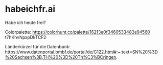 # habeichfr.ai
Habe ich heute frei?



Colorpalette: https://colorhunt.co/palette/16213e0f3460533483e94560
t7hKhvNpxpDkTCF2


Länderkürzel für die Datenbank:
https://www.datenportal.bmbf.de/portal/de/G122.html#:~:text=SN%20%3D%20Sachsen%3B,TH%20%3D%20Th%C3%BCringen.

